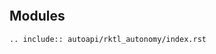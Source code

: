 ```{include} ../rktl_autonomy/README.md
```

```{include} ../rktl_autonomy/launch/README.md
```

```{include} ../rktl_autonomy/nodes/README.md
```

```{include} ../rktl_autonomy/scripts/README.md
```

```{include} ../rktl_autonomy/tests/README.md
```

## Modules

```{eval-rst}
.. include:: autoapi/rktl_autonomy/index.rst
```